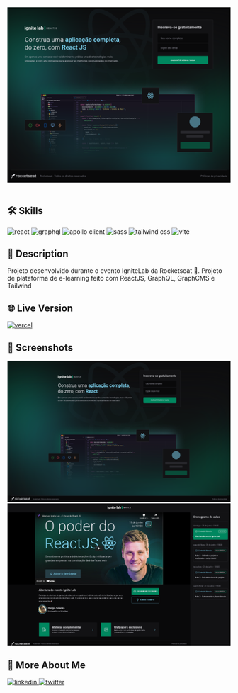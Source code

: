 <div align="center">
<img src="public/media/capa-igniteLab.png" alt="Ignite Lab"  />
</div>
<br />

## 🛠 Skills

![react][react] ![graphql][graphql] ![apollo client][apollo] ![sass][sass] ![tailwind css][tailwind] ![vite][vite]

## 📄 Description

Projeto desenvolvido durante o evento IgniteLab da Rocketseat 🚀.
Projeto de plataforma de e-learning feito com ReactJS, GraphQL, GraphCMS e Tailwind

## 🌐 Live Version

[![vercel](https://img.shields.io/badge/vercel-000?style=for-the-badge&logo=vercel&logoColor=white)](https://ignite-lab-delta.vercel.app/)

## 🌠 Screenshots

<img src="public/media/mockups/print_home.png" alt="home" />

<img src="public/media/mockups/print_classroom.png" alt="Event (No Lesson)" />

## 🔗 More About Me

[
![linkedin](https://img.shields.io/badge/linkedin-0A66C2?style=for-the-badge&logo=linkedin&logoColor=white)
](https://www.linkedin.com/in/diogo-soares-993022180/)
[![twitter](https://img.shields.io/badge/twitter-1DA1F2?style=for-the-badge&logo=twitter&logoColor=white)](https://twitter.com/dioggosoares)


[react]: https://img.shields.io/badge/react-1E4174?style=for-the-badge&logo=react&logoColor=white&labelColor=81D8F7

[graphql]: https://img.shields.io/badge/graphql-1E4174?style=for-the-badge&logo=graphql&logoColor=white&labelColor=ff006e

[apollo]: https://img.shields.io/badge/apollo%20client-1E4174?style=for-the-badge&logo=apollographql&logoColor=white&labelColor=4909C2

[sass]: https://img.shields.io/badge/sass-1E4174?style=for-the-badge&logo=sass&logoColor=white&labelColor=ff99c8

[tailwind]: https://img.shields.io/badge/tailwind%20css-1E4174?style=for-the-badge&logo=tailwindcss&logoColor=white&labelColor=0EA5E9

[vite]: https://img.shields.io/badge/vite-1E4174?style=for-the-badge&logo=vite&logoColor=white&labelColor=FFD028
